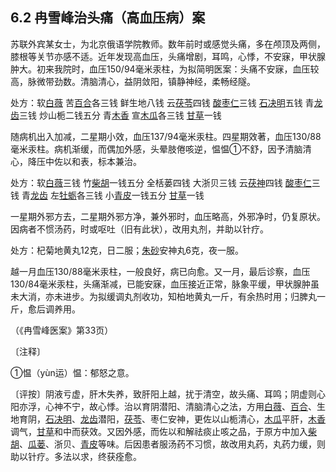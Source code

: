 ## 6.2 冉雪峰治头痛（高血压病）案

苏联外宾某女士，为北京俄语学院教师。数年前时或感觉头痛，多在颅顶及两侧，膝根等关节亦感不适。近年发现高血压，头痛增剧，耳鸣，心悸，不安寐，甲状腺肿大。初来我院时，血压150/94毫米汞柱，为拟简明医案：头痛不安寐，血压较高，脉微带劲数。清脑清心，益阴敛阳，镇静神经，柔畅经隧。

处方：软[白薇](https://www.gmzyjc.com/read/bc/bc03-0.5.2.0.0.md) 苦[百合](https://www.gmzyjc.com/read/bc/bc17-0.4.7.0.0.md)各三钱 鲜生地八钱 云[茯苓](https://www.gmzyjc.com/read/bc/bc05-0.0.1.0.0.md)四钱 [酸枣仁](https://www.gmzyjc.com/read/bc/bc09-0.2.1.0.0.md)三钱 [石决明](https://www.gmzyjc.com/read/bc/bc10-0.0.2.0.0.md)五钱 青[龙齿](https://www.gmzyjc.com/read/bc/bc09-0.1.4.0.0.md)三钱 炒山栀二钱五分 青[木香](https://www.gmzyjc.com/read/bc/bc11-0.0.5.0.0.md) 宣[木瓜](https://www.gmzyjc.com/read/bc/bc06-0.0.5.0.0.md)各三钱 [甘草](https://www.gmzyjc.com/read/bc/bc17-0.1.8.0.0.md)一钱

随病机出入加减，二星期小效，血压137/94毫米汞柱。四星期效著，血压130/88毫米汞柱。病机渐缓，而偶加外感，头晕肢倦咳逆，愠愠①不舒，因予清脑清心，降压中佐以和表，标本兼治。

处方：软[白薇](https://www.gmzyjc.com/read/bc/bc03-0.5.2.0.0.md)三钱 竹[柴胡](https://www.gmzyjc.com/read/bc/bc01-1.2.9.0.0.md)一钱五分 全栝蒌四钱 大浙贝三钱 云[茯神](https://www.gmzyjc.com/read/bc/bc05-0.0.2.0.0.md)四钱 [酸枣仁](https://www.gmzyjc.com/read/bc/bc09-0.2.1.0.0.md)三钱 青[龙齿](https://www.gmzyjc.com/read/bc/bc09-0.1.4.0.0.md) 左[牡蛎](https://www.gmzyjc.com/read/bc/bc09-0.1.5.0.0.md)各三钱 小[青皮](https://www.gmzyjc.com/read/bc/bc11-0.0.2.0.0.md)一钱五分 [甘草](https://www.gmzyjc.com/read/bc/bc17-0.1.8.0.0.md)一钱

一星期外邪方去，二星期外邪方净，兼外邪时，血压略高，外邪净时，仍复原状。因病者不惯汤药，时或呕吐（旧有此状），改用丸剂，并助以针疗。

处方：杞菊地黄丸12克，日二服；[朱砂](https://www.gmzyjc.com/read/bc/bc09-0.1.1.0.0.md)安神丸6克，夜一服。

越一月血压130/88毫米汞柱，一般良好，病已向愈。又一月，最后诊察，血压130/84毫米汞柱，头痛渐减，已能安寐，血压接近正常，脉象平缓，甲状腺肿虽未大消，亦未进步。为拟缓调丸剂收功，知柏地黄丸一斤，有余热时用；归脾丸一斤，愈后调养用。

（《冉雪峰医案》第33页）

〔注释〕

①愠（yùn运）愠：郁怒之意。

〔评按〕阴液亏虚，肝木失养，致肝阳上越，扰于清空，故头痛、耳鸣；阴虚则心阳亦浮，心神不宁，故心悸。治以育阴潜阳、清脑清心之法，方用[白薇](https://www.gmzyjc.com/read/bc/bc03-0.5.2.0.0.md)、[百合](https://www.gmzyjc.com/read/bc/bc17-0.4.7.0.0.md)、生地育阴，[石决明](https://www.gmzyjc.com/read/bc/bc10-0.0.2.0.0.md)、[龙齿](https://www.gmzyjc.com/read/bc/bc09-0.1.4.0.0.md)潜阳，[茯苓](https://www.gmzyjc.com/read/bc/bc05-0.0.1.0.0.md)、枣仁安神，更佐以山栀清心，[木瓜](https://www.gmzyjc.com/read/bc/bc06-0.0.5.0.0.md)平肝，[木香](https://www.gmzyjc.com/read/bc/bc11-0.0.5.0.0.md)调气，[甘草](https://www.gmzyjc.com/read/bc/bc17-0.1.8.0.0.md)和中而获效。又因外感，而佐以和解祛痰止咳之品，于原方中加入[柴胡](https://www.gmzyjc.com/read/bc/bc01-1.2.9.0.0.md)、[瓜蒌](https://www.gmzyjc.com/read/bc/bc16-0.2.4.0.0.md)、浙贝、[青皮](https://www.gmzyjc.com/read/bc/bc11-0.0.2.0.0.md)等味。后因患者服汤药不习惯，故改用丸药，丸药力缓，则助以针疗。多法以求，终获痊愈。
